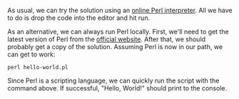 As usual, we can try the solution using an [online Perl interpreter][1]. All we 
have to do is drop the code into the editor and hit run.

As an alternative, we can always run Perl locally. First, we'll need to get 
the latest version of Perl from the [official website][2]. After that, we should 
probably get a copy of the solution. Assuming Perl is now in our path, we can 
get to work:

```shell
perl hello-world.pl
```

Since Perl is a scripting language, we can quickly run the script with the 
command above. If successful, "Hello, World!" should print to the console.

[1]: https://www.onlinegdb.com/online_perl_compiler
[2]: https://www.perl.org/get.html
